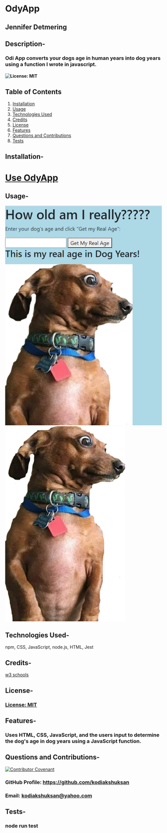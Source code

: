 # OdyApp

## Jennifer Detmering

## Description-

### Odi App converts your dogs age in human years into dog years using a function I wrote in javascript.

#### ![License: MIT](https://img.shields.io/badge/License-MIT-yellow.svg)

## Table of Contents

1. [Installation](#installation)
2. [Usage](#usage)
3. [Technologies Used](#technologies_used)
4. [Credits](#credits)
5. [License](#license)
6. [Features](#features)
7. [Questions and Contributions](#questions_and_contributions)
8. [Tests](#tests)

## Installation-

# [Use OdyApp](https://kodiakshuksan.github.io/OdyApp/)

## Usage-

![before age-homepage](./assets/images/pic11.png)
![dog pic](./assets/images/Ody.png)

## Technologies Used-

npm, CSS, JavaScript, node.js, HTML, Jest

## Credits-

[w3 schools](https://w3schools.com)

## License-

### [License: MIT](https://opensource.org/licenses/MIT)

## Features-

### Uses HTML, CSS, JavaScript, and the users input to determine the dog's age in dog years using a JavaScript function.

## Questions and Contributions-

[![Contributor Covenant](https://img.shields.io/badge/Contributor%20Covenant-2.0-4baaaa.svg)](code_of_conduct.md)

### GitHub Profile: https://github.com/kodiakshuksan

### Email: kodiakshuksan@yahoo.com

## Tests-

### node run test
